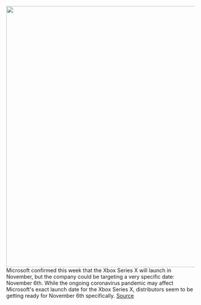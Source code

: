 <img src='https://cdn.vox-cdn.com/thumbor/ijrW3VUq2x0iLT3Je8TK8fJwlKo=/0x0:3000x1688/1200x800/filters:focal(1260x604:1740x1084)/cdn.vox-cdn.com/uploads/chorus_image/image/67191737/juWC76cndqo77CnWBCEJVn.0.png' width='700px' /><br/>
Microsoft confirmed this week that the Xbox Series X will launch in November, but the company could be targeting a very specific date: November 6th. While the ongoing coronavirus pandemic may affect Microsoft's exact launch date for the Xbox Series X, distributors seem to be getting ready for November 6th specifically.
<a href='https://www.theverge.com/2020/8/12/21364657/microsoft-xbox-series-x-release-date-november-6th-rumor'> Source <a/>